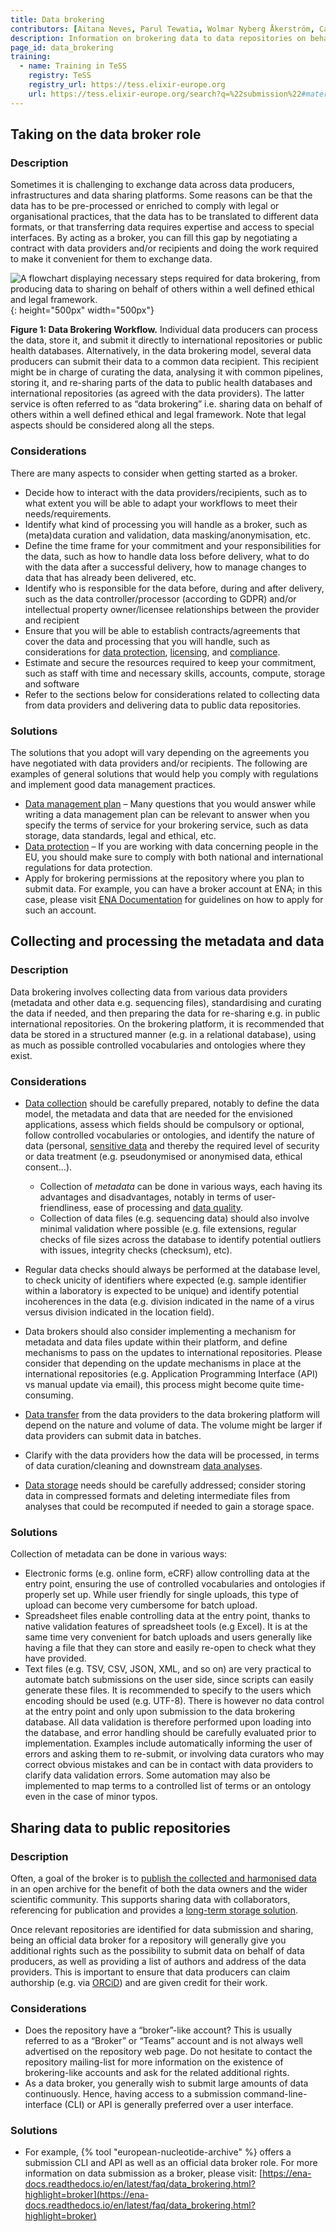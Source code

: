 ```yaml
---
title: Data brokering
contributors: [Aitana Neves, Parul Tewatia, Wolmar Nyberg Åkerström, Carla Cummins, Nils Peder Willassen, Nazeefa Fatima]
description: Information on brokering data to data repositories on behalf of data producers.
page_id: data_brokering
training:
  - name: Training in TeSS
    registry: TeSS
    registry_url: https://tess.elixir-europe.org
    url: https://tess.elixir-europe.org/search?q=%22submission%22#materials
---
```


## Taking on the data broker role 
### Description
Sometimes it is challenging to exchange data across data producers, infrastructures and data sharing platforms. Some reasons can be that the data has to be pre-processed or enriched to comply with legal or organisational practices, that the data has to be translated to different data formats, or that transferring data requires expertise and access to special interfaces. By acting as a broker, you can fill this gap by negotiating a contract with data providers and/or recipients and doing the work required to make it convenient for them to exchange data.

![A flowchart displaying necessary steps required for data brokering, from producing data to sharing on behalf of others within a well defined ethical and legal framework.](/images/data_brokering_figure.svg){: height="500px" width="500px"}

**Figure 1: Data Brokering Workflow.** Individual data producers can process the data, store it, and submit it directly to international repositories or public health databases. Alternatively, in the data brokering model, several data producers can submit their data to a common data recipient. This recipient might be in charge of curating the data, analysing it with common pipelines, storing it, and re-sharing parts of the data to public health databases and international repositories (as agreed with the data providers). The latter service is often referred to as “data brokering” i.e. sharing data on behalf of others within a well defined ethical and legal framework. Note that legal aspects should be considered along all the steps.

### Considerations
There are many aspects to consider when getting started as a broker.

* Decide how to interact with the data providers/recipients, such as to what extent you will be able to adapt your workflows to meet their needs/requirements. 
* Identify what kind of processing you will handle as a broker, such as (meta)data curation and validation, data masking/anonymisation, etc.
* Define the time frame for your commitment and your responsibilities for the data, such as how to handle data loss before delivery, what to do with the data after a successful delivery, how to manage changes to data that has already been delivered, etc.
* Identify who is responsible for the data before, during and after delivery, such as the data controller/processor (according to GDPR) and/or intellectual property owner/licensee relationships between the provider and recipient
* Ensure that you will be able to establish contracts/agreements that cover the data and processing that you will handle, such as considerations for [data protection](data_protection), [licensing](licensing), and [compliance](compliance_monitoring).
* Estimate and secure the resources required to keep your commitment, such as staff with time and necessary skills, accounts, compute, storage and software
* Refer to the sections below for considerations related to collecting data from data providers and delivering data to public data repositories.


### Solutions

The solutions that you adopt will vary depending on the agreements you have negotiated with data providers and/or recipients. The following are examples of general solutions that would help you comply with regulations and implement good data management practices.
* [Data management plan](data_management_plan) – Many questions that you would answer while writing a data management plan can be relevant to answer when you specify the terms of service for your brokering service, such as data storage, data standards, legal and ethical, etc. 
* [Data protection](data_protection) – If you are working with data concerning people in the EU, you should make sure to comply with both national and international regulations for data protection.
* Apply for brokering permissions at the repository where you plan to submit data. For example, you can have a broker account at ENA; in this case, please visit [ENA Documentation](https://ena-docs.readthedocs.io/en/latest/faq/data_brokering.html) for guidelines on how to apply for such an account.

## Collecting and processing the metadata and data
### Description
Data brokering involves collecting data from various data providers (metadata and other data e.g. sequencing files), standardising and curating the data if needed, and then preparing the data for re-sharing e.g. in public international repositories. On the brokering platform, it is recommended that data be stored in a structured manner (e.g. in a relational database), using as much as possible controlled vocabularies and ontologies where they exist.

### Considerations
* [Data collection](collecting) should be carefully prepared, notably to define the data model, the metadata and data that are needed for the envisioned applications, assess which fields should be compulsory or optional, follow controlled vocabularies or ontologies, and identify the nature of data (personal, [sensitive data](sensitive) and thereby the required level of security or data treatment (e.g. pseudonymised or anonymised data, ethical consent…).
  * Collection of *metadata* can be done in various ways, each having its advantages and disadvantages, notably in terms of user-friendliness, ease of processing and [data quality](data_quality).
  * Collection of data files (e.g. sequencing data) should also involve minimal validation where possible (e.g. file extensions, regular checks of file sizes across the database to identify potential outliers with issues, integrity checks (checksum), etc).

* Regular data checks should always be performed at the database level, to check unicity of identifiers where expected (e.g. sample identifier within a laboratory is expected to be unique) and identify potential incoherences in the data (e.g. division indicated in the name of a virus versus division indicated in the location field).
* Data brokers should also consider implementing a mechanism for metadata and data files update within their platform, and define mechanisms to pass on the updates to international repositories. Please consider that depending on the update mechanisms in place at the international repositories (e.g.  Application Programming Interface (API) vs manual update via email), this process might become quite time-consuming.
* [Data transfer](data_transfer) from the data providers to the data brokering platform will depend on the nature and volume of data. The volume might be larger if data providers can submit data in batches. 
* Clarify with the data providers how the data will be processed, in terms of data curation/cleaning and downstream [data analyses](data_analysis). 
* [Data storage](storage) needs should be carefully addressed; consider storing data in compressed formats and deleting intermediate files from analyses that could be recomputed if needed to gain a storage space.

### Solutions
Collection of metadata can be done in various ways:

* Electronic forms (e.g. online form, eCRF) allow controlling data at the entry point, ensuring the use of controlled vocabularies and ontologies if properly set up. While user friendly for single uploads, this type of upload can become very cumbersome for batch upload.
* Spreadsheet files enable controlling data at the entry point, thanks to native validation features of spreadsheet tools (e.g Excel). It is at the same time very convenient for batch uploads and users generally like having a file that they can store and easily re-open to check what they have provided.
* Text files (e.g. TSV, CSV, JSON, XML, and so on) are very practical to automate batch submissions on the user side, since scripts can easily generate these files. It is recommended to specify to the users which encoding should be used (e.g. UTF-8). There is however no data control at the entry point and only upon submission to the data brokering database. All data validation is therefore performed upon loading into the database, and error handling should be carefully evaluated prior to implementation. Examples include automatically informing the user of errors and asking them to re-submit, or involving data curators who may correct obvious mistakes and can be in contact with data providers to clarify data validation errors. Some automation may also be implemented to map terms to a controlled list of terms or an ontology even in the case of minor typos.

## Sharing data to public repositories
### Description
Often, a goal of the broker is to [publish the collected and harmonised data](data_publication) in an open archive for the benefit of both the data owners and the wider scientific community. This supports sharing data with collaborators, referencing for publication and provides a [long-term storage solution](storage).

Once relevant repositories are identified for data submission and sharing, being an official data broker for a repository will generally give you additional rights such as the possibility to submit data on behalf of data producers, as well as providing a list of authors and address of the data providers. This is important to ensure that data producers can claim authorship (e.g. via [ORCiD](https://www.orcid.org)) and are given credit for their work.

### Considerations
* Does the repository have a “broker”-like account? This is usually referred to as a “Broker” or “Teams” account and is not always well advertised on the repository web page. Do not hesitate to contact the repository mailing-list for more information on the existence of brokering-like accounts and ask for the related additional rights.
* As a data broker, you generally wish to submit large amounts of data continuously. Hence, having access to a submission command-line-interface (CLI) or API is generally preferred over a user interface.

### Solutions
* For example, {% tool "european-nucleotide-archive" %} offers a submission CLI and API as well as an official data broker role. For more information on data submission as a broker, please visit: [https://ena-docs.readthedocs.io/en/latest/faq/data_brokering.html?highlight=broker](https://ena-docs.readthedocs.io/en/latest/faq/data_brokering.html?highlight=broker) 
